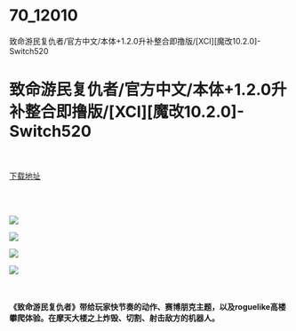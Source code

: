# 70_12010
致命游民复仇者/官方中文/本体+1.2.0升补整合即撸版/[XCI][魔改10.2.0]-Switch520
# 致命游民复仇者/官方中文/本体+1.2.0升补整合即撸版/[XCI][魔改10.2.0]-Switch520
 <br/></br>
[下载地址](https://www.switch520.cc/article/12010 "下载地址")
<br/></br>

<p>&nbsp;</p>
<p><strong><img src="https://www.switch520.cc/muke_img/upload_art_editor_20210326-1_ba0e2f97a3758db676f4e6df6906f9d5.jpg"></strong></p>
<p><strong><img src="https://www.switch520.cc/muke_img/upload_art_editor_20210326-1_e1029656cb4546fbacbc9d0072c949ff.jpg"></strong></p>
<p><strong><img src="https://www.switch520.cc/muke_img/upload_art_editor_20210326-1_f7eb68db1479d8625ec8b77a8ee624a7.jpg"></strong></p>
<p><strong><img src="https://www.switch520.cc/muke_img/upload_art_editor_20210326-1_5f3c843c8a582b28a615edf49cc189d5.jpg">&nbsp;</strong></p>
<p>&nbsp;</p>
<p><strong>《致命游民复仇者》带给玩家快节奏的动作、赛博朋克主题，以及roguelike高楼攀爬体验。在摩天大楼之上炸毁、切割、射击敌方的机器人。</strong></p>
<p>&nbsp;</p>
